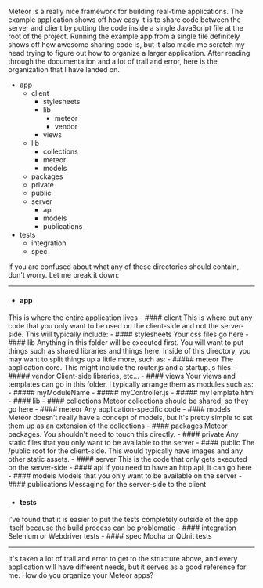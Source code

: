 Meteor is a really nice framework for building real-time applications. The example application shows off how easy it is to share code between the server and client by putting the code inside a single JavaScript file at the root of the project. Running the example app from a single file definitely shows off how awesome sharing code is, but it also made me scratch my head trying to figure out how to organize a larger application. After reading through the documentation and a lot of trail and error, here is the organization that I have landed on.

<!-- more -->

-  app
    -  client
        -  stylesheets
        -  lib
            -  meteor
            -  vendor
        -  views
    -  lib
        -  collections
        -  meteor
        -  models
    -  packages
    -  private
    -  public
    -  server
        -  api
        -  models
        -  publications
-  tests
    -  integration
    -  spec

If you are confused about what any of these directories should contain, don't worry. Let me break it down:

<hr />

- #### app
This is where the entire application lives
    - #### client
        This is where put any code that you only want to be used on the client-side and not the server-side. This will typically include:
        - #### stylesheets
        Your css files go here
        - #### lib
        Anything in this folder will be executed first. You will want to put things such as shared libraries and things here. Inside of this directory, you may want to split things up a little more, such as:
            - ##### meteor
            The application core. This might include the router.js and a startup.js files
            - ##### vendor
            Client-side libraries, etc...
        - #### views
        Your views and templates can go in this folder. I typically arrange them as modules such as:
            - ##### myModuleName
                - ##### myController.js
                - ##### myTemplate.html
    - #### lib
        - #### collections
        Meteor collections should be shared, so they go here
        - #### meteor
        Any application-specific code
        - #### models
        Meteor doesn't really have a concept of models, but it's pretty simple to set them up as an extension of the collections
    - #### packages
    Meteor packages. You shouldn't need to touch this directly.
    - #### private
    Any static files that you only want to be available to the server
    - #### public
    The /public root for the client-side. This would typically have images and any other static assets.
    - #### server
    This is the code that only gets executed on the server-side
        - #### api
        If you need to have an http api, it can go here
        - #### models
        Models that you only want to be available on the server
        - #### publications
        Messaging for the server-side to the client
- #### tests
I've found that it is easier to put the tests completely outside of the app itself because the build process can be problematic
    - #### integration
    Selenium or Webdriver tests
    - #### spec
    Mocha or QUnit tests

<hr />

It's taken a lot of trail and error to get to the structure above, and every application will have different needs, but it serves as a good reference for me. How do you organize your Meteor apps?